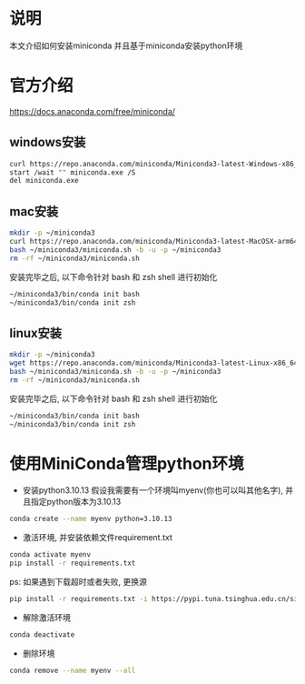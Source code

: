 # 说明
本文介绍如何安装miniconda
并且基于miniconda安装python环境

# 官方介绍
https://docs.anaconda.com/free/miniconda/
## windows安装
```bash
curl https://repo.anaconda.com/miniconda/Miniconda3-latest-Windows-x86_64.exe -o miniconda.exe
start /wait "" miniconda.exe /S
del miniconda.exe
```
## mac安装
```bash
mkdir -p ~/miniconda3
curl https://repo.anaconda.com/miniconda/Miniconda3-latest-MacOSX-arm64.sh -o ~/miniconda3/miniconda.sh
bash ~/miniconda3/miniconda.sh -b -u -p ~/miniconda3
rm -rf ~/miniconda3/miniconda.sh

```
安装完毕之后, 以下命令针对 bash 和 zsh shell 进行初始化
```bash
~/miniconda3/bin/conda init bash
~/miniconda3/bin/conda init zsh
```
## linux安装
```bash
mkdir -p ~/miniconda3
wget https://repo.anaconda.com/miniconda/Miniconda3-latest-Linux-x86_64.sh -O ~/miniconda3/miniconda.sh
bash ~/miniconda3/miniconda.sh -b -u -p ~/miniconda3
rm -rf ~/miniconda3/miniconda.sh
```
安装完毕之后, 以下命令针对 bash 和 zsh shell 进行初始化
```bash
~/miniconda3/bin/conda init bash
~/miniconda3/bin/conda init zsh
```


# 使用MiniConda管理python环境
- 安装python3.10.13
假设我需要有一个环境叫myenv(你也可以叫其他名字), 并且指定python版本为3.10.13
```bash
conda create --name myenv python=3.10.13
```

- 激活环境, 并安装依赖文件requirement.txt
```bash
conda activate myenv
pip install -r requirements.txt
```
ps: 如果遇到下载超时或者失败, 更换源
```bash
pip install -r requirements.txt -i https://pypi.tuna.tsinghua.edu.cn/simple
```

- 解除激活环境
```bash
conda deactivate
```

- 删除环境
```bash
conda remove --name myenv --all
```





